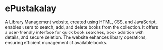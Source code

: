# ePustakalay
A Library Management website, created using HTML, CSS, and JavaScript, enables users to search, add, and delete books from the collection. It offers a user-friendly interface for quick book searches, book addition with details, and secure deletion. The website enhances library operations, ensuring efficient management of available books.
